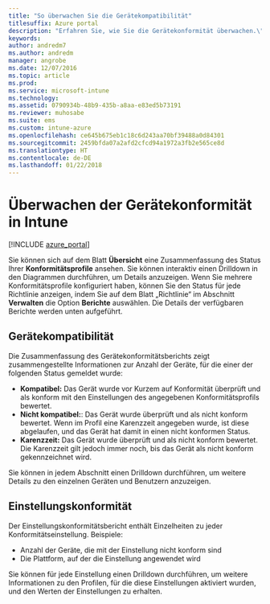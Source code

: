 ```yaml
---
title: "So überwachen Sie die Gerätekompatibilität"
titlesuffix: Azure portal
description: "Erfahren Sie, wie Sie die Gerätekonformität überwachen.\""
keywords: 
author: andredm7
ms.author: andredm
manager: angrobe
ms.date: 12/07/2016
ms.topic: article
ms.prod: 
ms.service: microsoft-intune
ms.technology: 
ms.assetid: 0790934b-48b9-435b-a8aa-e83ed5b73191
ms.reviewer: muhosabe
ms.suite: ems
ms.custom: intune-azure
ms.openlocfilehash: ce645b675eb1c18c6d243aa70bf39488a0d84301
ms.sourcegitcommit: 2459bfda07a2afd2cfcd94a1972a3fb2e565ce8d
ms.translationtype: HT
ms.contentlocale: de-DE
ms.lasthandoff: 01/22/2018
---
```

# <a name="how-to-monitor-device-compliance-in-intune"></a>Überwachen der Gerätekonformität in Intune

[!INCLUDE [azure_portal](./includes/azure_portal.md)]

Sie können sich auf dem Blatt **Übersicht** eine Zusammenfassung des Status Ihrer **Konformitätsprofile** ansehen.
Sie können interaktiv einen Drilldown in den Diagrammen durchführen, um Details anzuzeigen. Wenn Sie mehrere Konformitätsprofile konfiguriert haben, können Sie den Status für jede Richtlinie anzeigen, indem Sie auf dem Blatt „Richtlinie“ im Abschnitt **Verwalten** die Option **Berichte** auswählen.  Die Details der verfügbaren Berichte werden unten aufgeführt.

##  <a name="device-compliance"></a>Gerätekompatibilität

Die Zusammenfassung des Gerätekonformitätsberichts zeigt zusammengestellte Informationen zur Anzahl der Geräte, für die einer der folgenden Status gemeldet wurde:

- **Kompatibel:** Das Gerät wurde vor Kurzem auf Konformität überprüft und als konform mit den Einstellungen des angegebenen Konformitätsprofils bewertet.
- **Nicht kompatibel:**: Das Gerät wurde überprüft und als nicht konform bewertet.  Wenn im Profil eine Karenzzeit angegeben wurde, ist diese abgelaufen, und das Gerät hat damit in einen nicht konformen Status.
- **Karenzzeit:** Das Gerät wurde überprüft und als nicht konform bewertet. Die Karenzzeit gilt jedoch immer noch, bis das Gerät als nicht konform gekennzeichnet wird.

Sie können in jedem Abschnitt einen Drilldown durchführen, um weitere Details zu den einzelnen Geräten und Benutzern anzuzeigen.

## <a name="setting-compliance"></a>Einstellungskonformität

Der Einstellungskonformitätsbericht enthält Einzelheiten zu jeder Konformitätseinstellung. Beispiele:

- Anzahl der Geräte, die mit der Einstellung nicht konform sind
- Die Plattform, auf der die Einstellung angewendet wird

Sie können für jede Einstellung einen Drilldown durchführen, um weitere Informationen zu den Profilen, für die diese Einstellungen aktiviert wurden, und den Werten der Einstellungen zu erhalten.
